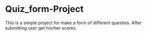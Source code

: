 # Quiz_form-Project


This is a simple project for make a form of different questios.
After submitting user get his/her scores.
